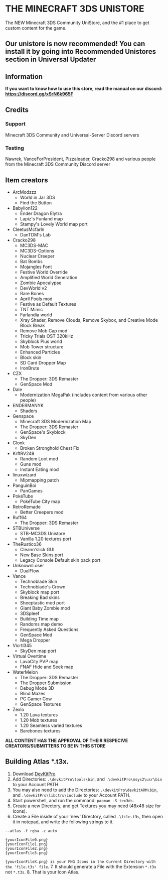# THE MINECRAFT 3DS UNISTORE
The NEW Minecraft 3DS Community UniStore, and the #1 place to get custom content for the game.

## Our unistore is now recommended! You can install it by going into Recommended Unistores section in Universal Updater

## Information

**If you want to know how to use this store, read the manual on our discord: https://discord.gg/xSrN6k965F**
## Credits
### Support
Minecraft 3DS Community and Universal-Server Discord servers
### Testing
Nawrek, VanceForPresident, Pizzaleader, Cracko298 and various people from the Minecraft 3DS Community Discord server
## Item creators
* ArcModzzz
    * World in Jar 3DS
    * Find the Button
* Babylion122
    * Ender Dragon Elytra
    * Lapiz's Funland map
    * Stampy's Lovely World map port
* CleetusMcfarln
    * DanTDM's Lab
* Cracko298
    * MC3DS-MAC
    * MC3DS-Options
    * Nuclear Creeper
    * Bat Bombs
    * Mojangles Font
    * Festive World Override
    * Amplified World Generation
    * Zombie Apocalypse
    * DevWorld v2
    * Rare Bones
    * April Fools mod
    * Festive as Default Textures
    * TNT Mimic
    * Farlandia world
    * Xray Shader, Remove Clouds, Remove Skybox, and Creative Mode Block Break
    * Remove Mob Cap mod
    * Tricky Trials OST 320kHz
    * Skyblock Plus world
    * Mob Tower structure
    * Enhanced Particles
    * Block skin
    * SD Card Dropper Map
    * IronBrute
* CZX
    * The Dropper: 3DS Remaster
    * GenSpace Mod
* Dale
    * Modernization MegaPak (includes content from various other people)
* ENDERMANYK
    * Shaders
* Genspace
    * Minecraft 3DS Modernization Map
    * The Dropper: 3DS Remaster
    * GenSpace's Skyblock
    * SkyDen
* Glonk
    * Broken Stronghold Chest Fix
* KrftRV249
    * Random Loot mod
    * Guns mod
    * Instant Eating mod
* linuxwizard
    * Mipmapping patch
* PanguinBoi
    * PanGames
* PokéTube
    * PokéTube City map
* RetroRemade
    * Better Creepers mod
* Ruff64
    * The Dropper: 3DS Remaster
* STBUniverse
    * STB-MC3DS Unistore
    * Vanilla 1.20 textures port
* TheRustico36
    * Cleann'slick GUI
    * New Base Skins port
    * Legacy Console Default skin pack port
* UnknownLoser
    * DualFlow
* Vance
    * Technoblade Skin
    * Technoblade's Crown
    * Skyblock map port
    * Breaking Bad skins
    * Sheeptastic mod port
    * Giant Baby Zombie mod
    * 3DSpleef
    * Building Time map
    * Randoms map demo
    * Frequently Asked Questions
    * GenSpace Mod
    * Mega Dropper
* Vicrtl345
    * SkyDen map port
* Virtual Overtime
    * LavaCity PVP map
    * FNAF Hide and Seek map
* WaterMelon
    * The Dropper: 3DS Remaster
    * The Dropper Submission
    * Debug Mode 3D
    * Blind Mazes
    * PC Gamer Cow
    * GenSpace Textures
* Zexlo
    * 1.20 Lava textures
    * 1.20 Mob textures
    * 1.20 Seamless varied textures
    * Barebones textures


**ALL CONTENT HAS THE APPROVAL OF THEIR RESPECIVE CREATORS/SUBMITTERS TO BE IN THIS STORE**

## Building Atlas *.t3x.
1. Download [DevKitPro](https://github.com/devkitPro/installer/releases/latest)
2. Add Directories: `.\devkitPro\tools\bin`, and `.\devkitPro\msys2\usr\bin` to your Account PATH.
3. You may also need to add the Directories: `.\devkitPro\devkitARM\bin`, and `.\devkitPro\libctru\include` to your Account PATH.
4. Start powershell, and run the command: `pacman -S tex3ds`.
5. Create a new Directory, and get Textures you may need (48x48 size for Icons).
6. Create a File inside of your 'new' Directory, called `.\file.t3s`, then open it in notepad, and write the following strings to it.
```
--atlas -f rgba -z auto

{yourIconFile0.png}
{yourIconFile1.png}
{yourIconFile2.png}
{yourIconFile3.png}
```
`{yourIconFileX.png} is your PNG Icons in the Current Directory with the 'file.t3s' file`.
7. It should generate a File with the Extension `*.t3x` not `*.t3s`.
8. That is your Icon Atlas.
